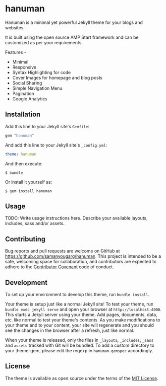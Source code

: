 # hanuman

Hanuman is a minimal yet powerful Jekyll theme for your blogs and websites.

It is built using the open source AMP Start framework and can be customized as per your requirements.

Features -
- Minimal
- Responsive
- Syntax Highlighting for code
- Cover Images for homepage and blog posts
- Social Sharing
- Simple Navigation Menu
- Pagination
- Google Analytics


## Installation

Add this line to your Jekyll site's `Gemfile`:

```ruby
gem "hanuman"
```

And add this line to your Jekyll site's `_config.yml`:

```yaml
theme: hanuman
```

And then execute:

    $ bundle

Or install it yourself as:

    $ gem install hanuman

## Usage

TODO: Write usage instructions here. Describe your available layouts, includes, sass and/or assets.

## Contributing

Bug reports and pull requests are welcome on GitHub at https://github.com/samanyougarg/hanuman. This project is intended to be a safe, welcoming space for collaboration, and contributors are expected to adhere to the [Contributor Covenant](http://contributor-covenant.org) code of conduct.

## Development

To set up your environment to develop this theme, run `bundle install`.

Your theme is setup just like a normal Jekyll site! To test your theme, run `bundle exec jekyll serve` and open your browser at `http://localhost:4000`. This starts a Jekyll server using your theme. Add pages, documents, data, etc. like normal to test your theme's contents. As you make modifications to your theme and to your content, your site will regenerate and you should see the changes in the browser after a refresh, just like normal.

When your theme is released, only the files in `_layouts`, `_includes`, `_sass` and `assets` tracked with Git will be bundled.
To add a custom directory to your theme-gem, please edit the regexp in `hanuman.gemspec` accordingly.

## License

The theme is available as open source under the terms of the [MIT License](https://opensource.org/licenses/MIT).

